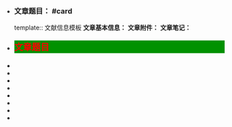 - ### **文章题目**： #card
  template:: 文献信息模板
  **文章基本信息：**
  **文章附件：**
  **文章笔记：**
- <p style="color:red;
  font-weight:bold;
  font-size:20px;
  background:#009100";
  background:#009100>文章题目</p>
-
-
-
-
-
-
-
-